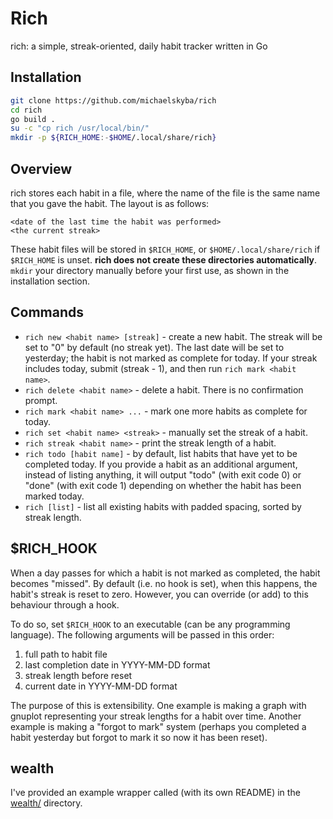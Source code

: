 # Rich
rich: a simple, streak-oriented, daily habit tracker written in Go

## Installation
```sh
git clone https://github.com/michaelskyba/rich
cd rich
go build .
su -c "cp rich /usr/local/bin/"
mkdir -p ${RICH_HOME:-$HOME/.local/share/rich}
```

## Overview
rich stores each habit in a file, where the name of the file is the same name
that you gave the habit. The layout is as follows:
```
<date of the last time the habit was performed>
<the current streak>
```
These habit files will be stored in ``$RICH_HOME``, or ``$HOME/.local/share/rich``
if ``$RICH_HOME`` is unset. **rich does not create these directories
automatically**. ``mkdir`` your directory manually before your first use, as
shown in the installation section.

## Commands
- ``rich new <habit name> [streak]`` - create a new habit.
The streak will be set to "0" by default (no streak yet). The last date will be
set to yesterday; the habit is not marked as complete for today. If your
streak includes today, submit (streak - 1), and then run ``rich mark <habit name>``.
- ``rich delete <habit name>`` - delete a habit. There is no confirmation prompt.
- ``rich mark <habit name> ...`` - mark one more habits as complete for today.
- ``rich set <habit name> <streak>`` - manually set the streak of a habit.
- ``rich streak <habit name>`` - print the streak length of a habit.
- ``rich todo [habit name]`` - by default, list habits that have yet to be
completed today. If you provide a habit as an additional argument, instead of
listing anything, it will output "todo" (with exit code 0) or "done" (with exit
code 1) depending on whether the habit has been marked today.
- ``rich [list]`` - list all existing habits with padded spacing, sorted by
streak length.

## $RICH_HOOK
When a day passes for which a habit is not marked as completed, the habit
becomes "missed". By default (i.e. no hook is set), when this happens, the
habit's streak is reset to zero. However, you can override (or add) to this
behaviour through a hook.

To do so, set ``$RICH_HOOK`` to an executable (can be any programming
language). The following arguments will be passed in this order:
1. full path to habit file
2. last completion date in YYYY-MM-DD format
3. streak length before reset
4. current date in YYYY-MM-DD format

The purpose of this is extensibility. One example is making a graph with
gnuplot representing your streak lengths for a habit over time. Another example
is making a "forgot to mark" system (perhaps you completed a habit yesterday
but forgot to mark it so now it has been reset).

## wealth
I've provided an example wrapper called (with its own README) in the
[wealth/](https://github.com/michaelskyba/rich/tree/master/wealth) directory.
